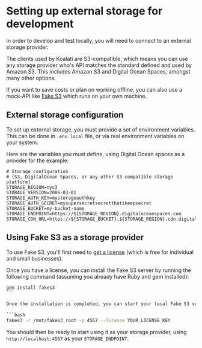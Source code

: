 # Setting up external storage for development

In order to develop and test locally, you will need to connect to an external storage provider.

The clients used by Koalati are S3-compatible, which means you can use any storage provider who's API matches the standard defined and used by Amazon S3.
This includes Amazon S3 and Digital Ocean Spaces, amongst many other options. 

If you want to save costs or plan on working offline, you can also use a mock-API like [Fake S3](https://github.com/jubos/fake-s3) which runs on your own machine. 

## External storage configuration
To set up external storage, you must provide a set of environment variables.
This can be done in `.env.local` file, or via real environment variables on your system.

Here are the variables you must define, using Digital Ocean spaces as a provider for the example:

```env
# Storage configuration
# (S3, DigitalOcean Spaces, or any other S3 compatible storage platform)
STORAGE_REGION=nyc3
STORAGE_VERSION=2006-03-01
STORAGE_AUTH_KEY=mystorageauthkey
STORAGE_AUTH_SECRET=mysupersecretsecretthatikeepsecret
STORAGE_BUCKET=my-bucket-name
STORAGE_ENDPOINT=https://${STORAGE_REGION}.digitaloceanspaces.com
STORAGE_CDN_URL=https://${STORAGE_BUCKET}.${STORAGE_REGION}.cdn.digitaloceanspaces.com
```

## Using Fake S3 as a storage provider

To use Fake S3, you'll first need to [get a license](https://supso.org/projects/fake-s3) (which is free for individual and small businesses).

Once you have a license, you can install the Fake S3 server by running the following command (assuming you already have Ruby and gem installed):

```bash
gem install fakes3
``` 

Once the installation is completed, you can start your local Fake S3 server:

```bash
fakes3 -r /mnt/fakes3_root -p 4567 --license YOUR_LICENSE_KEY
```

You should then be ready to start using it as your storage provider, using `http://localhost:4567` as your `STORAGE_ENDPOINT`.
